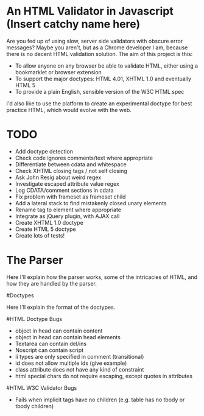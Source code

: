 # An HTML Validator in Javascript (Insert catchy name here)

Are you fed up of using slow, server side validators with obscure error messages?
Maybe you aren't, but as a Chrome developer I am, because there is no decent HTML validation solution.
The aim of this project is this:

- To allow anyone on any browser be able to validate HTML, either using a bookmarklet or browser extension
- To support the major doctypes: HTML 4.01, XHTML 1.0 and eventually HTML 5
- To provide a plain English, sensible version of the W3C HTML spec

I'd also like to use the platform to create an experimental doctype for best practice HTML, which would evolve with the web.

# TODO

- Add doctype detection
- Check code ignores comments/text where appropriate
- Differentiate between cdata and whitespace
- Check XHTML closing tags / not self closing
- Ask John Resig about weird regex
- Investigate escaped attribute value regex
- Log CDATA/comment sections in cdata
- Fix problem with frameset as frameset child
- Add a lateral stack to find mistakenly closed unary elements
- Rename tag to element where appropriate
- Integrate as jQuery plugin, with AJAX call
- Create XHTML 1.0 doctype
- Create HTML 5 doctype
- Create lots of tests!

# The Parser

Here I'll explain how the parser works, some of the intricacies of HTML, and how they are handled by the parser.

#Doctypes

Here I'll explain the format of the doctypes.

#HTML Doctype Bugs

- object in head can contain content
- object in head can contain head elements
- Textarea can contain del/ins
- Noscript can contain script
- li types are only specified in comment (transitional)
- id does not allow multiple ids (give example)
- class attribute does not have any kind of constraint
- html special chars do not require escaping, except quotes in attributes

#HTML W3C Validator Bugs

- Fails when implicit tags have no children (e.g. table has no tbody or tbody children)